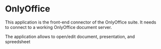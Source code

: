 # OnlyOffice

This application is the front-end connector of the OnlyOffice suite.
It needs to connect to a working OnlyOffice document server.

The application allows to open/edit document, presentation, and spreedsheet

